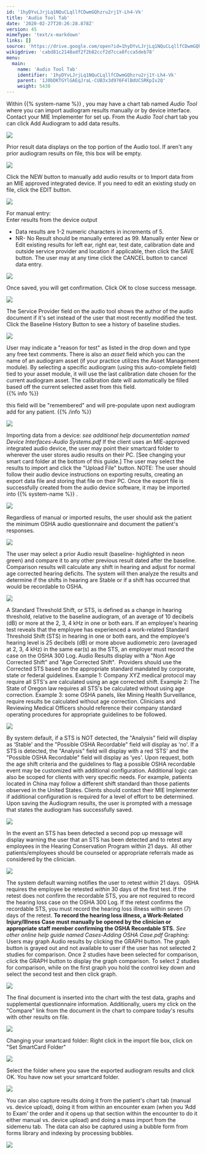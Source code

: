 ```yaml
---
id: '1hyDYvLJrjLq1NQuCLqllfCDwmGQhzru2rj1Y-Lh4-Vk'
title: 'Audio Tool Tab'
date: '2020-02-27T20:26:28.878Z'
version: 45
mimeType: 'text/x-markdown'
links: []
source: 'https://drive.google.com/open?id=1hyDYvLJrjLq1NQuCLqllfCDwmGQhzru2rj1Y-Lh4-Vk'
wikigdrive: 'cabd81c2148adf2f2b82ccf2d7cca8fcca5deb78'
menu:
  main:
    name: 'Audio Tool Tab'
    identifier: '1hyDYvLJrjLq1NQuCLqllfCDwmGQhzru2rj1Y-Lh4-Vk'
    parent: '1J0bDKTGYlGAEqJraL-CUB3x3d976F4lBdUCSRKpIv2Q'
    weight: 5430
---
```

Within {{% system-name %}} , you may have a chart tab named *Audio Tool* where you can import audiogram results manually or by device interface. Contact your MIE Implementer for set up. From the *Audio Tool* chart tab you can click Add Audiogram to add data results.
  
![](../audio-tool-tab.assets/100002010000030E00000104A8DBA2AEAB977B22.png)  

Prior result data displays on the top portion of the Audio tool. If aren't any prior audiogram results on file, this box will be empty.
  
![](../audio-tool-tab.assets/100002010000029A000001310EFFE6CD7B999363.png)  

Click the NEW button to manually add audio results or to Import data from an MIE approved integrated device. If you need to edit an existing study on file, click the EDIT button.
  
![](../audio-tool-tab.assets/1000000000000191000000D6654F8430F6C203FE.jpg)  

For manual entry:  
Enter results from the device output
* Data results are 1-2 numeric characters in increments of 5.
* NR- No Result should be manually entered as 99.
Manually enter New or Edit existing results for left ear, right ear, test date, calibration date and outside service provider and location if applicable, then click the SAVE button. The user may at any time click the CANCEL button to cancel data entry.
  
![](../audio-tool-tab.assets/10000000000001C3000000F3323720171F7E50A6.jpg)  

Once saved, you will get confirmation. Click OK to close success message.
  
![](../audio-tool-tab.assets/1000020100000119000000B0097465D2254C5A66.png)  

The Service Provider field on the audio tool shows the author of the audio document if it's set instead of the user that most recently modified the test.  
Click the Baseline History Button to see a history of baseline studies.
  
![](../audio-tool-tab.assets/100002010000021B00000086BEA7409201BAA772.png)  

User may indicate a "reason for test" as listed in the drop down and type any free text comments. There is also an *asset* field which you can the name of an audiogram asset (if your practice utilizes the Asset Management module). By selecting a specific audiogram (using this auto-complete field) tied to your asset module, it will use the last calibration date chosen for the current audiogram asset. The calibration date will automatically be filled based off the current selected asset from this field.  
{{% info %}}

this field will be "remembered" and will pre-populate upon next audiogram add for any patient.
{{% /info %}}
  
![](../audio-tool-tab.assets/1000020100000255000000917EB1C07E9336ED63.png)  

Importing data from a device: *see additional help documentation named Device Interfaces-Audio Systems.pdf*
If the client uses an MIE-approved integrated audio device, the user may point their smartcard folder to wherever the user stores audio results on their PC. [See changing your smart card folder at the bottom of this guide.] The user may select the results to import and click the "Upload File" button. NOTE: The user should follow their audio device instructions on exporting results, creating an export data file and storing that file on their PC. Once the export file is successfully created from the audio device software, it may be imported into {{% system-name %}} .
  
![](../audio-tool-tab.assets/10000201000002AF000000CC578DA4E3041CFE88.png)  

Regardless of manual or imported results, the user should ask the patient the minimum OSHA audio questionnaire and document the patient's responses.
  
![](../audio-tool-tab.assets/100002010000039500000109924BDFC51B7FB385.png)  

The user may select a prior Audio result (baseline- highlighted in neon green) and compare it to any other previous result dated after the baseline. Comparison results will calculate any shift in hearing and adjust for normal age corrected hearing deficits. The system will then analyze the results and determine if the shifts in hearing are Stable or if a shift has occurred that would be recordable to OSHA.
  
![](../audio-tool-tab.assets/10000000000001E800000178EAB6EF074D0357D3.jpg)  

A Standard Threshold Shift, or STS, is defined as a change in hearing threshold, relative to the baseline audiogram, of an average of 10 decibels (dB) or more at the 2, 3, 4 kHz in one or both ears. If an employee's hearing test reveals that the employee has experienced a work-related Standard Threshold Shift (STS) in hearing in one or both ears, and the employee's hearing level is 25 decibels (dB) or more above audiometric zero (averaged at 2, 3, 4 kHz) in the same ear(s) as the STS, an employer must record the case on the OSHA 300 Log.
Audio Results display with a "Non Age Corrected Shift" and "Age Corrected Shift".  Providers should use the Corrected STS based on the appropriate standard mandated by corporate, state or federal guidelines. Example 1: Company XYZ medical protocol may require all STS's are calculated using an age corrected shift. Example 2: The State of Oregon law requires all STS's be calculated without using age correction. Example 3: some OSHA panels, like Mining Health Surveillance, require results be calculated without age correction. Clinicians and Reviewing Medical Officers should reference their company standard operating procedures for appropriate guidelines to be followed.
  
![](../audio-tool-tab.assets/10000000000001E70000003B75FC41E7FED6A119.jpg)  

By system default, if a STS is NOT detected, the "Analysis" field will display as ‘Stable' and the "Possible OSHA Recordable" field will display as ‘no'. If a STS is detected, the "Analysis" field will display with a red ‘STS' and the "Possible OSHA Recordable" field will display as ‘yes'.
Upon request, both the age shift criteria and the guidelines to flag a possible OSHA recordable event may be customized with additional configuration. Additional logic can also be scoped for clients with very specific needs. For example, patients located in China may follow a different shift standard than those patients observed in the United States. Clients should contact their MIE Implementer if additional configuration is required for a level of effort to be determined.
Upon saving the Audiogram results, the user is prompted with a message that states the audiogram has successfully saved.
  
![](../audio-tool-tab.assets/10000000000000990000005F2E8B650FA82C1F45.jpg)  

In the event an STS has been detected a second pop up message will display warning the user that an STS has been detected and to retest any employees in the Hearing Conservation Program within 21 days.  All other patients/employees should be counseled or appropriate referrals made as considered by the clinician.
  
![](../audio-tool-tab.assets/10000000000001380000008597CA38252FBEACAE.jpg)  

The system default warning notifies the user to retest *within* 21 days.  OSHA requires the employee be retested *within* 30 days of the first test. If the retest does not confirm the recordable STS, you are not required to record the hearing loss case on the OSHA 300 Log. If the retest confirms the recordable STS, you must record the hearing loss illness within seven (7) days of the retest. **To record the hearing loss illness, a Work-Related Injury/Illness Case must manually be opened by the clinician or appropriate staff member confirming the OSHA Recordable STS.** *See other online help guide named Cases-Adding OSHA Case.pdf*
Graphing:
Users may graph Audio results by clicking the GRAPH button. The graph button is grayed out and not available to user if the user has not selected 2 studies for comparison. Once 2 studies have been selected for comparison, click the GRAPH button to display the graph comparison. To select 2 studies for comparison, while on the first graph you hold the control key down and select the second test and then click graph.
  
![](../audio-tool-tab.assets/1000020100000343000001D55840973A6C4D8C3A.png)  

The final document is inserted into the chart with the test data, graphs and supplemental questionnaire information. Additionally, users my click on the "Compare" link from the document in the chart to compare today's results with other results on file.
  
![](../audio-tool-tab.assets/1000020100000509000001BEF8D85BD4623CCDE0.png)  

Changing your smartcard folder:
Right click in the import file box, click on "Set SmartCard Folder"
  
![](../audio-tool-tab.assets/100002010000025A000001814F6AA9B7122FFA32.png)  

Select the folder where you save the exported audiogram results and click OK. You have now set your smartcard folder.
  
![](../audio-tool-tab.assets/10000201000001470000015397A70E223CD2C40D.png)  

You can also capture results doing it from the patient's chart tab (manual vs. device upload), doing it from within an encounter exam (when you ‘Add to Exam' the order and it opens up that section within the encounter to do it either manual vs. device upload) and doing a mass import from the sidemenu tab.  The data can also be captured using a bubble form from forms library and indexing by processing bubbles.
  
![](../audio-tool-tab.assets/10000201000001EC0000024F40EECE424DEB4AD9.png)  

